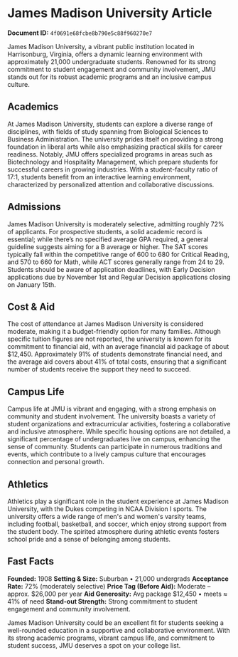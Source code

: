 # James Madison University Article

**Document ID:** `4f0691e68fcbe8b790e5c88f960270e7`

James Madison University, a vibrant public institution located in Harrisonburg, Virginia, offers a dynamic learning environment with approximately 21,000 undergraduate students. Renowned for its strong commitment to student engagement and community involvement, JMU stands out for its robust academic programs and an inclusive campus culture.

## Academics
At James Madison University, students can explore a diverse range of disciplines, with fields of study spanning from Biological Sciences to Business Administration. The university prides itself on providing a strong foundation in liberal arts while also emphasizing practical skills for career readiness. Notably, JMU offers specialized programs in areas such as Biotechnology and Hospitality Management, which prepare students for successful careers in growing industries. With a student-faculty ratio of 17:1, students benefit from an interactive learning environment, characterized by personalized attention and collaborative discussions.

## Admissions
James Madison University is moderately selective, admitting roughly 72% of applicants. For prospective students, a solid academic record is essential; while there’s no specified average GPA required, a general guideline suggests aiming for a B average or higher. The SAT scores typically fall within the competitive range of 600 to 680 for Critical Reading, and 570 to 660 for Math, while ACT scores generally range from 24 to 29. Students should be aware of application deadlines, with Early Decision applications due by November 1st and Regular Decision applications closing on January 15th.

## Cost & Aid
The cost of attendance at James Madison University is considered moderate, making it a budget-friendly option for many families. Although specific tuition figures are not reported, the university is known for its commitment to financial aid, with an average financial aid package of about $12,450. Approximately 91% of students demonstrate financial need, and the average aid covers about 41% of total costs, ensuring that a significant number of students receive the support they need to succeed.

## Campus Life
Campus life at JMU is vibrant and engaging, with a strong emphasis on community and student involvement. The university boasts a variety of student organizations and extracurricular activities, fostering a collaborative and inclusive atmosphere. While specific housing options are not detailed, a significant percentage of undergraduates live on campus, enhancing the sense of community. Students can participate in numerous traditions and events, which contribute to a lively campus culture that encourages connection and personal growth.

## Athletics
Athletics play a significant role in the student experience at James Madison University, with the Dukes competing in NCAA Division I sports. The university offers a wide range of men's and women's varsity teams, including football, basketball, and soccer, which enjoy strong support from the student body. The spirited atmosphere during athletic events fosters school pride and a sense of belonging among students.

## Fast Facts
**Founded:** 1908
**Setting & Size:** Suburban • 21,000 undergrads
**Acceptance Rate:** 72% (moderately selective)
**Price Tag (Before Aid):** Moderate – approx. $26,000 per year
**Aid Generosity:** Avg package $12,450 • meets ≈ 41% of need
**Stand-out Strength:** Strong commitment to student engagement and community involvement.

James Madison University could be an excellent fit for students seeking a well-rounded education in a supportive and collaborative environment. With its strong academic programs, vibrant campus life, and commitment to student success, JMU deserves a spot on your college list.
